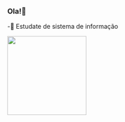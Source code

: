 ### Ola!👋

-🌱 Estudate de sistema de informação

<div>
  <a href="https://github.com/Esdras-de-Morais">
  <img height="180em" src="https://github-readme-stats.vercel.app/api?username=Esdras-de-Morais&show_icons=true&theme=tokyonight&include_all_commits=true&count_private=true"/>
</div>
